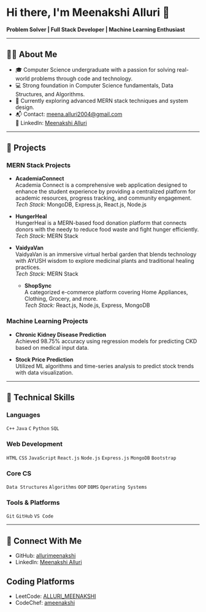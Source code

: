 # Hi there, I'm Meenakshi Alluri 👋  
**Problem Solver | Full Stack Developer | Machine Learning Enthusiast**

---

## 👩‍💻 About Me

- 🎓 Computer Science undergraduate with a passion for solving real-world problems through code and technology.
- 💻 Strong foundation in Computer Science fundamentals, Data Structures, and Algorithms.
- 🌱 Currently exploring advanced MERN stack techniques and system design.
- 📬 Contact: meena.alluri2004@gmail.com  
  🔗 LinkedIn: [Meenakshi Alluri](https://www.linkedin.com/in/meenakshialluri/)

---

## 💼 Projects

### MERN Stack Projects

- **AcademiaConnect**  
  Academia Connect is a comprehensive web application designed to enhance the student experience by providing a centralized platform for academic resources, progress tracking, and community engagement.  
  *Tech Stack:* MongoDB, Express.js, React.js, Node.js

- **HungerHeal**  
  HungerHeal is a MERN-based food donation platform that connects donors with the needy to reduce food waste and fight hunger efficiently. 
  *Tech Stack:* MERN Stack

- **VaidyaVan**  
  VaidyaVan is an immersive virtual herbal garden that blends technology with AYUSH wisdom to explore medicinal plants and traditional healing practices.  
  *Tech Stack:* MERN Stack

  - **ShopSync**  
  A categorized e-commerce platform covering Home Appliances, Clothing, Grocery, and more.  
  *Tech Stack:* React.js, Node.js, Express, MongoDB

### Machine Learning Projects

- **Chronic Kidney Disease Prediction**  
  Achieved 98.75% accuracy using regression models for predicting CKD based on medical input data.

- **Stock Price Prediction**  
  Utilized ML algorithms and time-series analysis to predict stock trends with data visualization.

---

## 🧠 Technical Skills

### Languages  
`C++` `Java` `C` `Python` `SQL`

### Web Development  
`HTML` `CSS` `JavaScript` `React.js` `Node.js` `Express.js` `MongoDB` `Bootstrap`

### Core CS  
`Data Structures` `Algorithms` `OOP` `DBMS` `Operating Systems`

### Tools & Platforms  
`Git` `GitHub` `VS Code` 

---

## 🔗 Connect With Me

- GitHub: [allurimeenakshi](https://github.com/allurimeenakshi)  
- LinkedIn: [Meenakshi Alluri](https://www.linkedin.com/in/meenakshialluri/)

## Coding Platforms
- LeetCode: [ALLURI_MEENAKSHI](https://leetcode.com/u/ALLURI_MEENAKSHI/)  
- CodeChef: [ameenakshi](https://www.codechef.com/users/ameenakshi)
